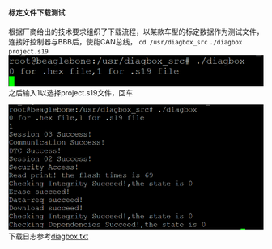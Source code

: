 #### 标定文件下载测试

根据厂商给出的技术要求组织了下载流程，以某款车型的标定数据作为测试文件，连接好控制器与BBB后，使能CAN总线，
`cd /usr/diagbox_src`
`./diagbox project.s19` 
![](/assets/1.png)  
之后输入1以选择project.s19文件，回车

![](/assets/2.png)  
下载日志参考[diagbox.txt](/diagbox.txt)

